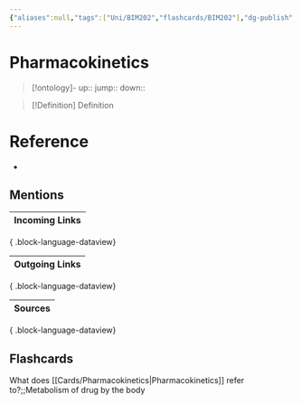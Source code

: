 ```yaml
---
{"aliases":null,"tags":["Uni/BIM202","flashcards/BIM202"],"dg-publish":true,"permalink":"/cards/pharmacokinetics/","dgPassFrontmatter":true}
---
```


# Pharmacokinetics

> [!ontology]-
> up:: 
> jump:: 
> down:: 

> [!Definition] Definition

# Reference

- 

## Mentions

| Incoming Links |
| -------------- |

{ .block-language-dataview}

| Outgoing Links |
| -------------- |

{ .block-language-dataview}

| Sources |
| ------- |

{ .block-language-dataview}

## Flashcards

What does [[Cards/Pharmacokinetics\|Pharmacokinetics]] refer to?;;Metabolism of drug by the body
<!--SR:!2024-10-20,4,210-->